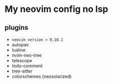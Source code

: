 # My neovim config no lsp
## plugins
- `neovim version > 0.10.1`
- autopair
- lualine
- nvim-neo-tree
- telescope
- todo-comment
- tree-sitter
- colorschemes (neosolarized)
